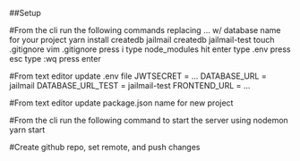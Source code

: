 ##Setup

#From the cli run the following commands replacing ... w/ database name for your project
  yarn install
  createdb jailmail
  createdb jailmail-test
  touch .gitignore
  vim .gitignore
  press i
  type node_modules
  hit enter
  type .env
  press esc
  type :wq
  press enter

#From text editor update .env file
  JWTSECRET = ...
  DATABASE_URL = jailmail
  DATABASE_URL_TEST = jailmail-test
  FRONTEND_URL = ...

#From text editor update package.json name for new project

#From the cli run the following command to start the server using nodemon
  yarn start

#Create github repo, set remote, and push changes
